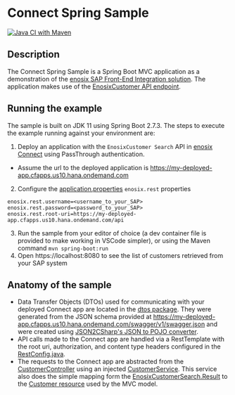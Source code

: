 # Connect Spring Sample
[![Java CI with Maven](https://github.com/enosix/connect-spring-sample/actions/workflows/maven.yml/badge.svg)](https://github.com/enosix/connect-spring-sample/actions/workflows/maven.yml)

## Description
The Connect Spring Sample is a Spring Boot MVC application as a demonstration of the [enosix SAP Front-End Integration solution](https://enosix.com/sap-front-end-integration/). The application makes use of the [EnosixCustomer API endpoint](https://apis.connect.enosix.io/index.html#operations-_-_EnosixCustomer_Search-Search_EnosixCustomer_Search). 

## Running the example
The sample is built on JDK 11 using Spring Boot 2.7.3. The steps to execute the example running against your environment are:
1. Deploy an application with the `EnosixCustomer Search` API in [enosix Connect](https://console.connect.enosix.io) using PassThrough authentication.
  - Assume the url to the deployed application is https://my-deployed-app.cfapps.us10.hana.ondemand.com
2. Configure the [application.properties](src/main/resources/application.properties) `enosix.rest` properties  
```
enosix.rest.username=<username_to_your_SAP>
enosix.rest.password=<password_to_your_SAP>
enosix.rest.root-uri=https://my-deployed-app.cfapps.us10.hana.ondemand.com/api
```
3. Run the sample from your editor of choice (a dev container file is provided to make working in VSCode simpler), or using the Maven command `mvn spring-boot:run`
4. Open https://localhost:8080 to see the list of customers retrieved from your SAP system

## Anatomy of the sample
- Data Transfer Objects (DTOs) used for communicating with your deployed Connect app are located in the [dtos package](src/main/java/io/enosix/connect/dtos). They were generated from the JSON schema provided at https://my-deployed-app.cfapps.us10.hana.ondemand.com/swagger/v1/swagger.json and were created using [JSON2CSharp's JSON to POJO converter](https://json2csharp.com/code-converters/json-to-pojo).
- API calls made to the Connect app are handled via a RestTemplate with the root uri, authorization, and content type headers configured in the [RestConfig.java](/src/main/java/io/enosix/connect/configuration/RestConfig.java).
- The requests to the Connect app are abstracted from the [CustomerController](/src/main/java/io/enosix/connect/controllers/CustomerController.java) using an injected [CustomerService](/src/main/java/io/enosix/connect/services/CustomerServiceImpl.java). This service also does the simple mapping form the [EnosixCustomerSearch.Result](/src/main/java/io/enosix/connect/dtos/enosixCustomerSearch/response/Result.java) to the [Customer resource](/src/main/java/io/enosix/connect/resources/Customer.java) used by the MVC model.
